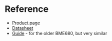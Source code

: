 # Reference

* [Product page]
* [Datasheet]
* [Guide] - for the older BME680, but very similar

[Product page]: https://www.adafruit.com/product/5046
[Datasheet]: https://www.bosch-sensortec.com/media/boschsensortec/downloads/datasheets/bst-bme688-ds000.pdf
[Guide]: https://learn.adafruit.com/adafruit-bme680-humidity-temperature-barometic-pressure-voc-gas/